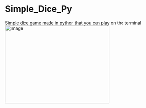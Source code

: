 # Simple_Dice_Py
Simple dice game made in python that you can play on the terminal
<img width="340" height="254" alt="image" src="https://github.com/user-attachments/assets/3a67d14b-cd93-49da-90a6-d7ce896b2664" />
